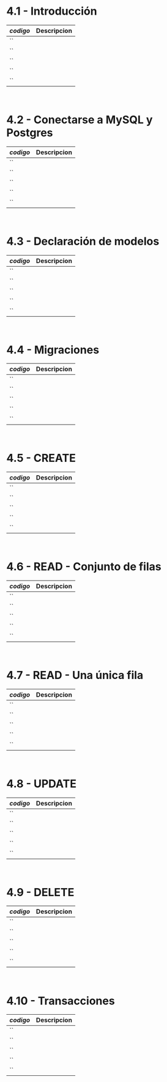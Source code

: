 # 4.1 - Introducción

*codigo* | **Descripcion**
:---|---:
``|
``|
``|
``|
``|

```go
    
```

# 4.2 - Conectarse a MySQL y Postgres

*codigo* | **Descripcion**
:---|---:
``|
``|
``|
``|
``|

```go
    
```

# 4.3 - Declaración de modelos

*codigo* | **Descripcion**
:---|---:
``|
``|
``|
``|
``|

```go
    
```

# 4.4 - Migraciones

*codigo* | **Descripcion**
:---|---:
``|
``|
``|
``|
``|

```go
    
```

# 4.5 - CREATE

*codigo* | **Descripcion**
:---|---:
``|
``|
``|
``|
``|

```go
    
```

# 4.6 - READ - Conjunto de filas

*codigo* | **Descripcion**
:---|---:
``|
``|
``|
``|
``|

```go
    
```

# 4.7 - READ - Una única fila

*codigo* | **Descripcion**
:---|---:
``|
``|
``|
``|
``|

```go
    
```

# 4.8 - UPDATE

*codigo* | **Descripcion**
:---|---:
``|
``|
``|
``|
``|

```go
    
```

# 4.9 - DELETE

*codigo* | **Descripcion**
:---|---:
``|
``|
``|
``|
``|

```go
    
```

# 4.10 - Transacciones

*codigo* | **Descripcion**
:---|---:
``|
``|
``|
``|
``|

```go
    
```